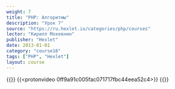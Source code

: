 ```yaml
---
weight: 7
title: "PHP: Алгоритмы"
description: "Урок 7"
source: "https://ru.hexlet.io/categories/php/courses"
lector: "Кирилл Мокевнин"
publisher: "Hexlet"
date: 2013-01-01
category: "course16"
tags: ["PHP", "Hexlet"]
layout: course
---
```

{{<players>}}
    {{<protonvideo 0ff9a91c005fac071717fbc44eea52c4>}}
{{</players>}}

